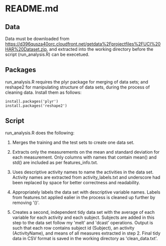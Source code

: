 README.md
==================

## Data
Data must be downloaded from https://d396qusza40orc.cloudfront.net/getdata%2Fprojectfiles%2FUCI%20HAR%20Dataset.zip,
and extracted into the working directory before the script (run_analysis.R) can be execetued.

## Packages
run_analysis.R requires the plyr package for merging of data sets; and reshape2 for manipulating structure of data sets,
during the process of cleaning data. Install them as follows:

    install.packages('plyr')
    install.packages('reshape2')

## Script
run_analysis.R does the following:

1. Merges the training and the test sets to create one data set.

2. Extracts only the measurements on the mean and standard deviation for each measurement.
Only columns with names that contain mean() and std() are included as per features_info.txt.

3. Uses descriptive activity names to name the activities in the data set.
Activity names are extracted from activity_labels.txt and underscore had been replaced by space for better correctness and readability.

4. Appropriately labels the data set with descriptive variable names.
Labels from features.txt applied ealier in the process is cleaned up further by removing '()'.

5. Creates a second, independent tidy data set with the average of each variable for each activity and each subject.
Subjects are added in this step to the data set follow my 'melt' and 'dcast' operations.
Output is such that each row contains subject id (Subject), an activity (ActivityName), and means of all measures extracted in step 2. Final tidy data in CSV format is saved in the working directory as 'clean_data.txt'.